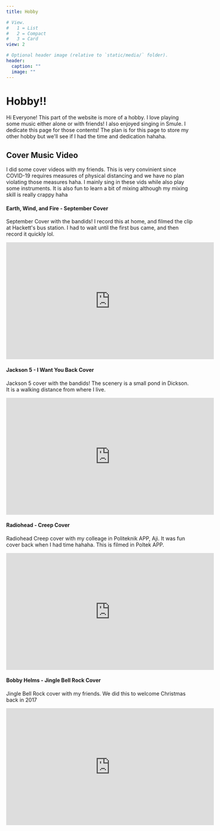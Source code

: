```yaml
---
title: Hobby

# View.
#   1 = List
#   2 = Compact
#   3 = Card
view: 2

# Optional header image (relative to `static/media/` folder).
header:
  caption: ""
  image: ""
---
```


# Hobby!!
Hi Everyone! This part of the website is more of a hobby. I love playing some music either alone or with friends! I also enjoyed singing in Smule. I dedicate this page for those contents! The plan is for this page to store my other hobby but we'll see if I had the time and dedication hahaha.

## Cover Music Video
I did some cover videos with my friends. This is very convinient since COVID-19 requires measures of physical distancing and we have no plan violating those measures haha. I mainly sing in these vids while also play some instruments. It is also fun to learn a bit of mixing although my mixing skill is really crappy haha
#### Earth, Wind, and Fire - September Cover
September Cover with the bandids! I record this at home, and filmed the clip at Hackett's bus station. I had to wait until the first bus came, and then record it quickly lol. 
<iframe width="560" height="315" src="https://www.youtube.com/embed/f_p5L5QMDu4" frameborder="0" allow="accelerometer; autoplay; encrypted-media; gyroscope; picture-in-picture" allowfullscreen></iframe>

#### Jackson 5 - I Want You Back Cover
Jackson 5 cover with the bandids! The scenery is a small pond in Dickson. It is a walking distance from where I live.
<iframe width="560" height="315" src="https://www.youtube.com/embed/K5UkBlE5zZg" frameborder="0" allow="accelerometer; autoplay; encrypted-media; gyroscope; picture-in-picture" allowfullscreen></iframe>

#### Radiohead - Creep Cover
Radiohead Creep cover with my colleage in Politeknik APP, Aji. It was fun cover back when I had time hahaha. This is filmed in Poltek APP.
<iframe width="560" height="315" src="https://www.youtube.com/embed/TaFQ0GVcmbM" frameborder="0" allow="accelerometer; autoplay; encrypted-media; gyroscope; picture-in-picture" allowfullscreen></iframe>

#### Bobby Helms - Jingle Bell Rock Cover
Jingle Bell Rock cover with my friends. We did this to welcome Christmas back in 2017
<iframe width="560" height="315" src="https://www.youtube.com/embed/pPnMveEOy1Y" frameborder="0" allow="accelerometer; autoplay; encrypted-media; gyroscope; picture-in-picture" allowfullscreen></iframe>

<!--
<p> Selamat datang di laman Ino!! Laman ini berisi segala macam postingan tentang kebijakan industri dan tentang Kementerian Perindustrian. Keinginan saya sih laman ini akan berisi tidak hanya tulisan dan pemikiran saya, tapi juga teman-teman yang kepingin menyumbangkan pemikirannya mengenai kebijakan industri di Indonesia, atau tentang Kementerian Perindustrian. Banyak lho yang bisa diomongin tentang kebijakan industri, misalnya infrastruktur penyokong, input, ekspor impor, da total factor productivity, <i>among others!</i>. Yukkkkk bantuin saya bikin laman ini lebih ramai!! </p> 
<div class="posts">
  {% for post in site.categories.ino %}
    <article class="post">

      <h1><a href="{{ site.baseurl }}{{ post.url }}">{{ post.title }} </a></h1>

      <div class="entry">
        {{ post.excerpt }}
      </div>

      <a href="{{ site.baseurl }}{{ post.url }}" class="read-more">Read More... (written {{ post.date | date_to_string}})</a>
    </article>
  {% endfor %}
</div>

	<h1>{{ page.title }}</h1>
<p> &#9761; This site is under construction. Please be patient &#9761; <p>
	<img src="{{ site.baseurl }}/images/404.jpg" alt="Constructocat by https://github.com/jasoncostello" style="width: 400px;"/>

<h3> &#9761; Under Construction &#9761;</h3>
<ul class="posts">

	  {% for post in site.tags.Kemenperin %}
	    <li><span>{{ post.date | date_to_string }}</span> » <a href="{{ post.url }}" title="{{ post.title }}">{{ post.title }}</a></li>
	  {% endfor %}
	</ul>

<h3> &#9761; Under Construction &#9761; </h3>

	<ul class="posts">

	  {% for post in site.tags.Depok %}
	    <li><span>{{ post.date | date_to_string }}</span> » <a href="{{ post.url }}" title="{{ post.title }}">{{ post.title }}</a></li>
	  {% endfor %}
	</ul>
-->
